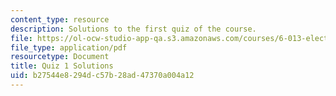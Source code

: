 ```yaml
---
content_type: resource
description: Solutions to the first quiz of the course.
file: https://ol-ocw-studio-app-qa.s3.amazonaws.com/courses/6-013-electromagnetics-and-applications-fall-2005/b27544e8294dc57b28ad47370a004a12_q1_solution.pdf
file_type: application/pdf
resourcetype: Document
title: Quiz 1 Solutions
uid: b27544e8-294d-c57b-28ad-47370a004a12
---
```

